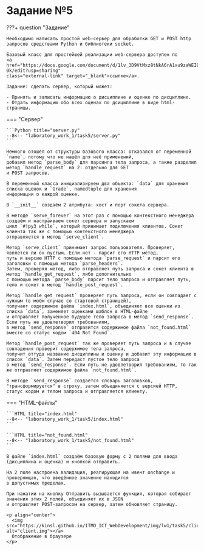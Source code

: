 # Задание №5

???+ question "Задание"

    Необходимо написать простой web-сервер для обработки GET и POST http
    запросов средствами Python и библиотеки socket.

    Базовый класс для простейшей реализации web-сервера доступен по 
    <a href="https://docs.google.com/document/d/1lv_3D9VtMxz8tNkA6rA1xu9zaWEIBGXiLWBo1cse-0k/edit?usp=sharing" 
    class="external-link" target="_blank">ссылке</a>.

    Задание: сделать сервер, который может:

    - Принять и записать информацию о дисциплине и оценке по дисциплине.
    - Отдать информацию обо всех оценах по дсициплине в виде html-страницы.

=== "Сервер"

    ```Python title="server.py"
    --8<-- "laboratory_work_1/task5/server.py"
    ```
    
    Немного отошёл от структуры базового класса: отказался от переменной `name`, потому что не нашёл для неё применений, 
    добавил метод `parse_body` для парсинга тела запроса, а также разделил метод `handle_request` на 2: отдельно для GET 
    и POST запросов.

    В переменной класса инициализируем два объекта: `data` для хранения списка оценок и `Grade`, namedtuple для хранения 
    информации о каждой оценке.

    В `__init__` создаём 2 атрибута: хост и порт сокета сервера.

    В методе `serve_forever` на этот раз с помощью контекстного менеджера создаём и настраиваем сокет сервера и запускаем 
    цикл `#!py3 while`, который принимает подключения клиентов. Сокет клиента так же с помощью контекстного менеджера 
    отправляется в метод `serve_client`.

    Метод `serve_client` принимает запрос пользователя. Проверяет, является ли он пустым. Если нет - парсит его HTTP метод, 
    путь и версию HTTP c помощью метода `parse_request` и парсит его заголовки с помощью метода `parse_headers`. 
    Затем, проверяя метод, либо отправляет путь запроса и сокет клиента в метод `handle_get_request`, либо дополнительно 
    с помощью метода `parse_body` парсит тело запроса и отправляет путь, тело и сокет в метод `handle_post_request`.

    Метод `handle_get_request` проверяет путь запроса, если он совпадает с нужным (в моём случае со стартовой страницей), 
    получает содержимое файла `index.html`, объединяет все оценки из списка `data`, заменяет оценками шаблон в HTML-файле 
    и отправляет полученное будущее тело запроса в метод `send_response`. Если путь не удовлетворил требованиям, 
    в метод `send_response` отправится содержимое файла `not_found.html` вместе со статус кодом `404 Not Found`.

    Метод `handle_post_request` так же проверяет путь запроса и в случае совпадения проверит содержимое тела запроса, 
    получит оттуда название дисциплины и оценку и добавит эту информацию в список `data`. Затем передаст пустое тело запроса 
    в метод `send_response`. Если путь не удовлетворил требованиям, то так же отправляет содержимое файла `not_found.html`. 

    В методе `send_response` создаётся словарь заголовков, "трансформируется" в строку, затем объединяется с версией HTTP, 
    статус кодом и телом запроса и отправляется клиенту.
    

=== "HTML-файлы"

    ```HTML title="index.html"
    --8<-- "laboratory_work_1/task5/index.html"
    ```

    ```HTML title="not_found.html"
    --8<-- "laboratory_work_1/task5/not_found.html"
    ```

    В файле `index.html` создаём базовую форму с 2 полями для ввода (дисциплина и оценка) и кнопкой отправить.

    На 2 поле настроена валидация, реагирующая на ивент onchange и проверяющая, что введённое значение находится 
    в допустимых пределах.

    При нажатии на кнопку Отправить вызывается функция, которая собирает значения этих 2 полей, объединяет их в JSON 
    и отправляет POST-запросом на сервер, затем обновляет страницу.

    <p align="center">
      <img src="https://kinsl.github.io/ITMO_ICT_WebDevelopment/img/lw1/task5/client.png" alt="client.img"></a>
      Отображение в браузере
    </p>